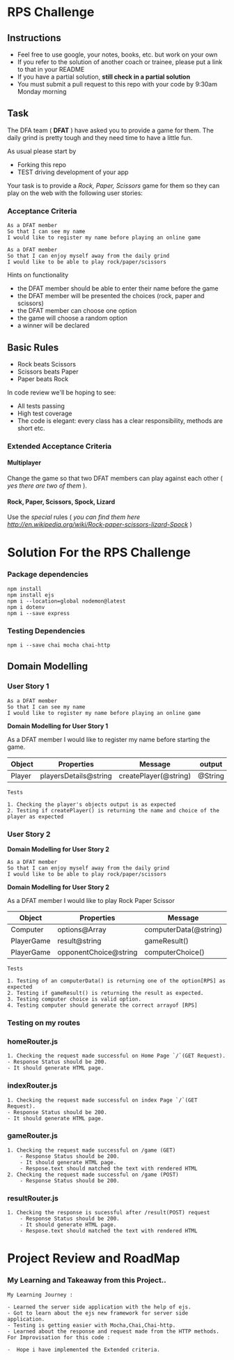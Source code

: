 # RPS Challenge

## Instructions

- Feel free to use google, your notes, books, etc. but work on your own
- If you refer to the solution of another coach or trainee, please put a link to that in your README
- If you have a partial solution, **still check in a partial solution**
- You must submit a pull request to this repo with your code by 9:30am Monday morning

## Task

The DFA team ( **DFAT** ) have asked you to provide a game for them. The daily grind is pretty tough and they need time to have a little fun.

As usual please start by

- Forking this repo
- TEST driving development of your app

Your task is to provide a _Rock, Paper, Scissors_ game for them so they can play on the web with the following user stories:

### Acceptance Criteria

```
As a DFAT member
So that I can see my name
I would like to register my name before playing an online game

As a DFAT member
So that I can enjoy myself away from the daily grind
I would like to be able to play rock/paper/scissors
```

Hints on functionality

- the DFAT member should be able to enter their name before the game
- the DFAT member will be presented the choices (rock, paper and scissors)
- the DFAT member can choose one option
- the game will choose a random option
- a winner will be declared

## Basic Rules

- Rock beats Scissors
- Scissors beats Paper
- Paper beats Rock

In code review we'll be hoping to see:

- All tests passing
- High test coverage
- The code is elegant: every class has a clear responsibility, methods are short etc.

### Extended Acceptance Criteria

#### Multiplayer

Change the game so that two DFAT members can play against each other ( _yes there are two of them_ ).

#### Rock, Paper, Scissors, Spock, Lizard

Use the _special_ rules ( _you can find them here http://en.wikipedia.org/wiki/Rock-paper-scissors-lizard-Spock_ )

# Solution For the RPS Challenge

### Package dependencies

```
npm install
npm install ejs
npm i --location=global nodemon@latest
npm i dotenv
npm i --save express
```

### Testing Dependencies

```
npm i --save chai mocha chai-http
```

## Domain Modelling

### User Story 1

```
As a DFAT member
So that I can see my name
I would like to register my name before playing an online game
```

**Domain Modelling for User Story 1**

As a DFAT member
I would like to register my name before starting the game.

| **Object** | **Properties**        | **Message**           | **output** |
| ---------- | --------------------- | --------------------- | ---------- |
| Player     | playersDetails@string | createPlayer(@string) | @String    |

```
Tests

1. Checking the player's objects output is as expected
2. Testing if createPlayer() is returning the name and choice of the player as expected

```

### User Story 2

**Domain Modelling for User Story 2**

```
As a DFAT member
So that I can enjoy myself away from the daily grind
I would like to be able to play rock/paper/scissors

```

**Domain Modelling for User Story 2**

As a DFAT member
I would like to play Rock Paper Scissor

| **Object** | **Properties**        | **Message**           | **output** |
| ---------- | --------------------- | --------------------- | ---------- |
| Computer   | options@Array         | computerData(@string) | @String    |
| PlayerGame | result@string         | gameResult()          | @String    |
| PlayerGame | opponentChoice@string | computerChoice()      | @String    |

```
Tests

1. Testing of an computerData() is returning one of the option[RPS] as expected
2. Testing if gameResult() is returning the result as expected.
3. Testing computer choice is valid option.
4. Testing computer should generate the correct arrayof [RPS]

```

### Testing on my routes

### homeRouter.js

```
1. Checking the request made successful on Home Page `/`(GET Request).
- Response Status should be 200.
- It should generate HTML page.
```

### indexRouter.js

```
1. Checking the request made successful on index Page `/`(GET Request).
- Response Status should be 200.
- It should generate HTML page.
```

### gameRouter.js

```
1. Checking the request made successful on /game (GET)
    - Response Status should be 200.
    - It should generate HTML page.
    - Respose.text should matched the text with rendered HTML
2. Checking the request made successful on /game (POST)
    - Response Status should be 200.
```

### resultRouter.js

```
1. Checking the response is sucessful after /result(POST) request
    - Response Status should be 200.
    - It should generate HTML page.
    - Respose.text should matched the text with rendered HTML

```

# Project Review and RoadMap

### My Learning and Takeaway from this Project..

```
My Learning Journey :

- Learned the server side application with the help of ejs.
- Got to learn about the ejs new framework for server side application.
- Testing is getting easier with Mocha,Chai,Chai-http.
- Learned about the response and request made from the HTTP methods.
For Improvisation for this code :

-  Hope i have implemented the Extended criteria.
```
